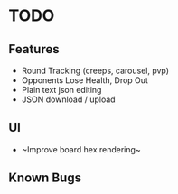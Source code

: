# TODO

## Features
* Round Tracking (creeps, carousel, pvp)
* Opponents Lose Health, Drop Out
* Plain text json editing
* JSON download / upload

## UI
* ~Improve board hex rendering~

## Known Bugs